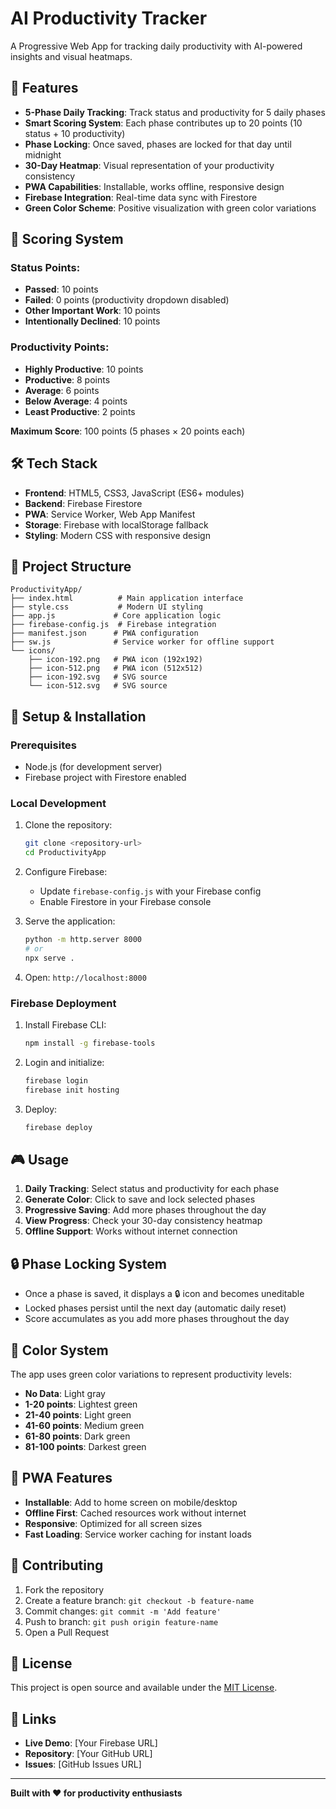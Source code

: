 # AI Productivity Tracker

A Progressive Web App for tracking daily productivity with AI-powered insights and visual heatmaps.

## 🎯 Features

- **5-Phase Daily Tracking**: Track status and productivity for 5 daily phases
- **Smart Scoring System**: Each phase contributes up to 20 points (10 status + 10 productivity)
- **Phase Locking**: Once saved, phases are locked for that day until midnight
- **30-Day Heatmap**: Visual representation of your productivity consistency
- **PWA Capabilities**: Installable, works offline, responsive design
- **Firebase Integration**: Real-time data sync with Firestore
- **Green Color Scheme**: Positive visualization with green color variations

## 🚀 Scoring System

### Status Points:
- **Passed**: 10 points
- **Failed**: 0 points (productivity dropdown disabled)
- **Other Important Work**: 10 points
- **Intentionally Declined**: 10 points

### Productivity Points:
- **Highly Productive**: 10 points
- **Productive**: 8 points
- **Average**: 6 points
- **Below Average**: 4 points
- **Least Productive**: 2 points

**Maximum Score**: 100 points (5 phases × 20 points each)

## 🛠️ Tech Stack

- **Frontend**: HTML5, CSS3, JavaScript (ES6+ modules)
- **Backend**: Firebase Firestore
- **PWA**: Service Worker, Web App Manifest
- **Storage**: Firebase with localStorage fallback
- **Styling**: Modern CSS with responsive design

## 📁 Project Structure

```
ProductivityApp/
├── index.html          # Main application interface
├── style.css           # Modern UI styling
├── app.js             # Core application logic
├── firebase-config.js  # Firebase integration
├── manifest.json      # PWA configuration
├── sw.js              # Service worker for offline support
└── icons/
    ├── icon-192.png   # PWA icon (192x192)
    ├── icon-512.png   # PWA icon (512x512)
    ├── icon-192.svg   # SVG source
    └── icon-512.svg   # SVG source
```

## 🔧 Setup & Installation

### Prerequisites
- Node.js (for development server)
- Firebase project with Firestore enabled

### Local Development
1. Clone the repository:
   ```bash
   git clone <repository-url>
   cd ProductivityApp
   ```

2. Configure Firebase:
   - Update `firebase-config.js` with your Firebase config
   - Enable Firestore in your Firebase console

3. Serve the application:
   ```bash
   python -m http.server 8000
   # or
   npx serve .
   ```

4. Open: `http://localhost:8000`

### Firebase Deployment
1. Install Firebase CLI:
   ```bash
   npm install -g firebase-tools
   ```

2. Login and initialize:
   ```bash
   firebase login
   firebase init hosting
   ```

3. Deploy:
   ```bash
   firebase deploy
   ```

## 🎮 Usage

1. **Daily Tracking**: Select status and productivity for each phase
2. **Generate Color**: Click to save and lock selected phases
3. **Progressive Saving**: Add more phases throughout the day
4. **View Progress**: Check your 30-day consistency heatmap
5. **Offline Support**: Works without internet connection

## 🔒 Phase Locking System

- Once a phase is saved, it displays a 🔒 icon and becomes uneditable
- Locked phases persist until the next day (automatic daily reset)
- Score accumulates as you add more phases throughout the day

## 🎨 Color System

The app uses green color variations to represent productivity levels:
- **No Data**: Light gray
- **1-20 points**: Lightest green
- **21-40 points**: Light green
- **41-60 points**: Medium green
- **61-80 points**: Dark green
- **81-100 points**: Darkest green

## 📱 PWA Features

- **Installable**: Add to home screen on mobile/desktop
- **Offline First**: Cached resources work without internet
- **Responsive**: Optimized for all screen sizes
- **Fast Loading**: Service worker caching for instant loads

## 🤝 Contributing

1. Fork the repository
2. Create a feature branch: `git checkout -b feature-name`
3. Commit changes: `git commit -m 'Add feature'`
4. Push to branch: `git push origin feature-name`
5. Open a Pull Request

## 📄 License

This project is open source and available under the [MIT License](LICENSE).

## 🔗 Links

- **Live Demo**: [Your Firebase URL]
- **Repository**: [Your GitHub URL]
- **Issues**: [GitHub Issues URL]

---

**Built with ❤️ for productivity enthusiasts**